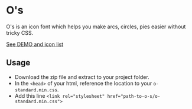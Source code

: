# O's

O's is an icon font which helps you make arcs, circles, pies easier without tricky CSS.

[See DEMO and icon list](http://wkh237.github.io/o-s-icon/)

## Usage

- Download the zip file and extract to your project folder.
- In the `<head>` of your html, reference the location to your `o-standard.min.css`.
- Add this line `<link rel="stylesheet" href="path-to-o-s/o-standard.min.css">`

